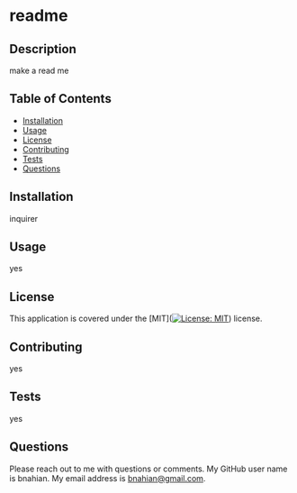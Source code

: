 
# readme
## Description
make a read me
## Table of Contents
* [Installation](#installation)
* [Usage](#usage)
* [License](#license)
* [Contributing](#contributing)
* [Tests](#tests)
* [Questions](#questions)
## Installation
inquirer
## Usage
yes
## License
This application is covered under the [MIT]([![License: MIT](https://img.shields.io/badge/License-MIT-yellow.svg)](https://opensource.org/licenses/MIT)) license.
## Contributing
yes
## Tests
yes
## Questions
Please reach out to me with questions or comments. My GitHub user name is bnahian. My email address is bnahian@gmail.com.
        
